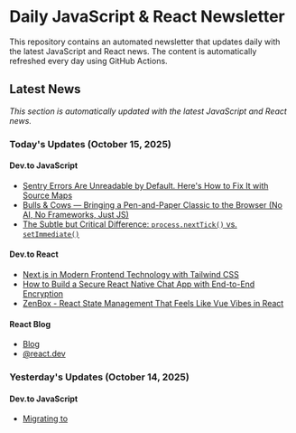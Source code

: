 # Daily JavaScript & React Newsletter

This repository contains an automated newsletter that updates daily with the latest JavaScript and React news. The content is automatically refreshed every day using GitHub Actions.

## Latest News

*This section is automatically updated with the latest JavaScript and React news.*

### Today's Updates (October 15, 2025)

#### Dev.to JavaScript

- [Sentry Errors Are Unreadable by Default. Here's How to Fix It with Source Maps](https://dev.to/gethopp/sentry-errors-are-unreadable-by-default-heres-how-to-fix-it-with-source-maps-435n)
- [Bulls & Cows — Bringing a Pen-and-Paper Classic to the Browser (No AI, No Frameworks, Just JS)](https://dev.to/yosolita1978/bulls-cows-bringing-a-pen-and-paper-classic-to-the-browser-no-ai-no-frameworks-just-js-iop)
- [The Subtle but Critical Difference: `process.nextTick()` vs. `setImmediate()`](https://dev.to/alex_aslam/the-subtle-but-critical-difference-processnexttick-vs-setimmediate-28c1)

#### Dev.to React

- [Next.js in Modern Frontend Technology with Tailwind CSS](https://dev.to/sunny_sahu_f5201e84adb64a/nextjs-in-modern-frontend-technology-with-tailwind-css-2g2d)
- [How to Build a Secure React Native Chat App with End-to-End Encryption](https://dev.to/getstreamhq/how-to-build-a-secure-react-native-chat-app-with-end-to-end-encryption-24gl)
- [ZenBox - React State Management That Feels Like Vue Vibes in React](https://dev.to/del-wang/zenbox-react-state-management-that-feels-like-vue-vibes-in-react-mip)

#### React Blog

- [Blog](https://react.dev/blog)
- [@react.dev](https://bsky.app/profile/react.dev)

### Yesterday's Updates (October 14, 2025)

#### Dev.to JavaScript

- [Migrating to <template> tag](https://dev.to/ijlee2/migrating-to-tag-39on)
- [Modals and accessibility](https://dev.to/miasalazar/modals-and-accessibility-111e)
- [Node CLI for any server](https://dev.to/kjue/node-cli-for-any-server-2cb5)

#### Dev.to React

- [How I Built an Oreo Generator with 1.1 Sextillion Combinations](https://dev.to/codypearce/how-i-built-an-oreo-generator-with-11-sextillion-combinations-de7)
- [Humans still win: why frontend basics matter — even with Gemini, GPT, and Claude](https://dev.to/rajibola/humans-still-win-why-frontend-basics-matter-even-with-gemini-gpt-and-claude-1efl)
- [The React Foundation — A New Era for Open Collaboration](https://dev.to/cristiansifuentes/the-react-foundation-a-new-era-for-open-collaboration-5fjh)

#### React Blog

- [Blog](https://react.dev/blog)
- [@react.dev](https://bsky.app/profile/react.dev)

### 2 Days Ago (October 13, 2025)

#### Dev.to JavaScript

- [The CSS Style Dilemma -When to Use `rem`, `em`, `px`, and `%`](https://dev.to/stepheninfanto/the-css-style-dilemma-when-to-use-rem-em-px-and--3d23)
- [The <template> Tag: A core HTML Feature That Simplified My JS](https://dev.to/richa-parekh/the-tag-a-core-html-feature-that-simplified-my-js-3m1o)
- [Magic: The Gathering Explained With JavaScript Classes](https://dev.to/joespaf/magic-the-gathering-explained-with-javascript-classes-3d2)

#### Dev.to React

- [🚦 What is Throttling in JavaScript?](https://dev.to/saurav_dev_2022/what-is-throttling-in-javascript-4i4e)
- [MonoUI – A Tailwind CSS Component Library](https://dev.to/zukey/monoui-a-tailwind-css-component-library-g4e)
- [The React Suspense Composable Streaming Trick For Improved User Experience](https://dev.to/gouranga-das-khulna/the-react-suspense-composable-streaming-trick-for-improved-user-experience-1mb3)

#### React Blog

- [Blog](https://react.dev/blog)
- [@react.dev](https://bsky.app/profile/react.dev)

## How It Works

This newsletter uses:
- GitHub Actions for daily automation
- JavaScript to fetch the latest news from relevant sources
- Automatic commits to update this README.md file

## Setup

To set up this newsletter in your own repository:

1. Fork this repository
2. Enable GitHub Actions in your repository settings
3. The newsletter will automatically update daily

## Contributing

Contributions to improve the newsletter format or sources are welcome!

<!-- NEWS_DATA_START -->
[
  {
    "date": "2025-10-15",
    "formattedDate": "October 15, 2025",
    "news": [
      {
        "title": "Sentry Errors Are Unreadable by Default. Here's How to Fix It with Source Maps",
        "link": "https://dev.to/gethopp/sentry-errors-are-unreadable-by-default-heres-how-to-fix-it-with-source-maps-435n",
        "source": "Dev.to JavaScript"
      },
      {
        "title": "Bulls & Cows — Bringing a Pen-and-Paper Classic to the Browser (No AI, No Frameworks, Just JS)",
        "link": "https://dev.to/yosolita1978/bulls-cows-bringing-a-pen-and-paper-classic-to-the-browser-no-ai-no-frameworks-just-js-iop",
        "source": "Dev.to JavaScript"
      },
      {
        "title": "The Subtle but Critical Difference: `process.nextTick()` vs. `setImmediate()`",
        "link": "https://dev.to/alex_aslam/the-subtle-but-critical-difference-processnexttick-vs-setimmediate-28c1",
        "source": "Dev.to JavaScript"
      },
      {
        "title": "Next.js in Modern Frontend Technology with Tailwind CSS",
        "link": "https://dev.to/sunny_sahu_f5201e84adb64a/nextjs-in-modern-frontend-technology-with-tailwind-css-2g2d",
        "source": "Dev.to React"
      },
      {
        "title": "How to Build a Secure React Native Chat App with End-to-End Encryption",
        "link": "https://dev.to/getstreamhq/how-to-build-a-secure-react-native-chat-app-with-end-to-end-encryption-24gl",
        "source": "Dev.to React"
      },
      {
        "title": "ZenBox - React State Management That Feels Like Vue Vibes in React",
        "link": "https://dev.to/del-wang/zenbox-react-state-management-that-feels-like-vue-vibes-in-react-mip",
        "source": "Dev.to React"
      },
      {
        "title": "Blog",
        "link": "https://react.dev/blog",
        "source": "React Blog"
      },
      {
        "title": "@react.dev",
        "link": "https://bsky.app/profile/react.dev",
        "source": "React Blog"
      }
    ]
  },
  {
    "date": "2025-10-14",
    "formattedDate": "October 14, 2025",
    "news": [
      {
        "title": "Migrating to <template> tag",
        "link": "https://dev.to/ijlee2/migrating-to-tag-39on",
        "source": "Dev.to JavaScript"
      },
      {
        "title": "Modals and accessibility",
        "link": "https://dev.to/miasalazar/modals-and-accessibility-111e",
        "source": "Dev.to JavaScript"
      },
      {
        "title": "Node CLI for any server",
        "link": "https://dev.to/kjue/node-cli-for-any-server-2cb5",
        "source": "Dev.to JavaScript"
      },
      {
        "title": "How I Built an Oreo Generator with 1.1 Sextillion Combinations",
        "link": "https://dev.to/codypearce/how-i-built-an-oreo-generator-with-11-sextillion-combinations-de7",
        "source": "Dev.to React"
      },
      {
        "title": "Humans still win: why frontend basics matter — even with Gemini, GPT, and Claude",
        "link": "https://dev.to/rajibola/humans-still-win-why-frontend-basics-matter-even-with-gemini-gpt-and-claude-1efl",
        "source": "Dev.to React"
      },
      {
        "title": "The React Foundation — A New Era for Open Collaboration",
        "link": "https://dev.to/cristiansifuentes/the-react-foundation-a-new-era-for-open-collaboration-5fjh",
        "source": "Dev.to React"
      },
      {
        "title": "Blog",
        "link": "https://react.dev/blog",
        "source": "React Blog"
      },
      {
        "title": "@react.dev",
        "link": "https://bsky.app/profile/react.dev",
        "source": "React Blog"
      }
    ]
  },
  {
    "date": "2025-10-13",
    "formattedDate": "October 13, 2025",
    "news": [
      {
        "title": "The CSS Style Dilemma -When to Use `rem`, `em`, `px`, and `%`",
        "link": "https://dev.to/stepheninfanto/the-css-style-dilemma-when-to-use-rem-em-px-and--3d23",
        "source": "Dev.to JavaScript"
      },
      {
        "title": "The <template> Tag: A core HTML Feature That Simplified My JS",
        "link": "https://dev.to/richa-parekh/the-tag-a-core-html-feature-that-simplified-my-js-3m1o",
        "source": "Dev.to JavaScript"
      },
      {
        "title": "Magic: The Gathering Explained With JavaScript Classes",
        "link": "https://dev.to/joespaf/magic-the-gathering-explained-with-javascript-classes-3d2",
        "source": "Dev.to JavaScript"
      },
      {
        "title": "🚦 What is Throttling in JavaScript?",
        "link": "https://dev.to/saurav_dev_2022/what-is-throttling-in-javascript-4i4e",
        "source": "Dev.to React"
      },
      {
        "title": "MonoUI – A Tailwind CSS Component Library",
        "link": "https://dev.to/zukey/monoui-a-tailwind-css-component-library-g4e",
        "source": "Dev.to React"
      },
      {
        "title": "The React Suspense Composable Streaming Trick For Improved User Experience",
        "link": "https://dev.to/gouranga-das-khulna/the-react-suspense-composable-streaming-trick-for-improved-user-experience-1mb3",
        "source": "Dev.to React"
      },
      {
        "title": "Blog",
        "link": "https://react.dev/blog",
        "source": "React Blog"
      },
      {
        "title": "@react.dev",
        "link": "https://bsky.app/profile/react.dev",
        "source": "React Blog"
      }
    ]
  }
]
<!-- NEWS_DATA_END -->
